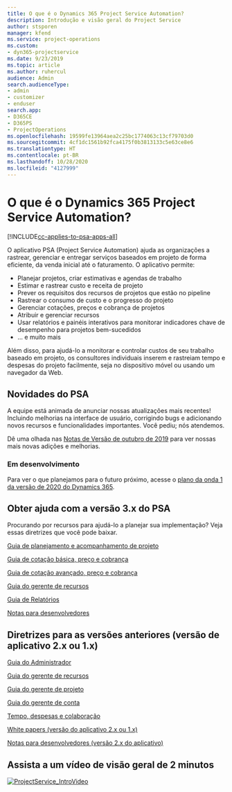 ```yaml
---
title: O que é o Dynamics 365 Project Service Automation?
description: Introdução e visão geral do Project Service
author: stsporen
manager: kfend
ms.service: project-operations
ms.custom:
- dyn365-projectservice
ms.date: 9/23/2019
ms.topic: article
ms.author: ruhercul
audience: Admin
search.audienceType:
- admin
- customizer
- enduser
search.app:
- D365CE
- D365PS
- ProjectOperations
ms.openlocfilehash: 19599fe13964aea2c25bc1774063c13cf79703d0
ms.sourcegitcommit: 4cf1dc1561b92fca4175f0b3813133c5e63ce8e6
ms.translationtype: HT
ms.contentlocale: pt-BR
ms.lasthandoff: 10/28/2020
ms.locfileid: "4127999"
---
```

# <a name="what-is-dynamics-365-project-service-automation"></a>O que é o Dynamics 365 Project Service Automation?

[!INCLUDE[cc-applies-to-psa-apps-all](../includes/cc-applies-to-psa-apps-all.md)]

O aplicativo PSA (Project Service Automation) ajuda as organizações a rastrear, gerenciar e entregar serviços baseados em projeto de forma eficiente, da venda inicial até o faturamento. O aplicativo permite:

- Planejar projetos, criar estimativas e agendas de trabalho
- Estimar e rastrear custo e receita de projeto
- Prever os requisitos dos recursos de projetos que estão no pipeline
- Rastrear o consumo de custo e o progresso do projeto
- Gerenciar cotações, preços e cobrança de projetos
- Atribuir e gerenciar recursos
- Usar relatórios e painéis interativos para monitorar indicadores chave de desempenho para projetos bem-sucedidos
- ... e muito mais

Além disso, para ajudá-lo a monitorar e controlar custos de seu trabalho baseado em projeto, os consultores individuais inserem e rastreiam tempo e despesas do projeto facilmente, seja no dispositivo móvel ou usando um navegador da Web.

## <a name="whats-new-in-psa"></a>Novidades do PSA
A equipe está animada de anunciar nossas atualizações mais recentes! Incluindo melhorias na interface de usuário, corrigindo bugs e adicionando novos recursos e funcionalidades importantes. Você pediu; nós atendemos.

Dê uma olhada nas [Notas de Versão de outubro de 2019](https://docs.microsoft.com/dynamics365-release-plan/2019wave2/index) para ver nossas mais novas adições e melhorias.

### <a name="in-development"></a>Em desenvolvimento
Para ver o que planejamos para o futuro próximo, acesse o [plano da onda 1 da versão de 2020 do Dynamics 365](https://docs.microsoft.com/dynamics365-release-plan/2020wave1/index).

## <a name="get-help-with-psa-version-3x"></a>Obter ajuda com a versão 3.x do PSA
Procurando por recursos para ajudá-lo a planejar sua implementação? Veja essas diretrizes que você pode baixar.

 [Guia de planejamento e acompanhamento de projeto](../psa/implementation-guides/project-planning-tracking.md)

 [Guia de cotação básica, preço e cobrança](../psa/implementation-guides/begin-quoting-pricing-billing.md)

 [Guia de cotação avançado, preço e cobrança](../psa/implementation-guides/adv-quoting-pricing-billing.md)

 [Guia do gerente de recursos](../psa/implementation-guides/resource-management-guide.md)

 [Guia de Relatórios](../psa/implementation-guides/reporting-guide.md)

 [Notas para desenvolvedores](../psa/developer-guides/overview-dev-notes-v3.x.md)

## <a name="guidance-for-earlier-versions-app-version-2x-or-1x"></a>Diretrizes para as versões anteriores (versão de aplicativo 2.x ou 1.x)
 [Guia do Administrador](../psa/admin-guide.md)

 [Guia do gerente de recursos](../psa/resource-manager-guide.md)

 [Guia do gerente de projeto](../psa/project-manager-guide.md)

 [Guia do gerente de conta](../psa/account-manager-guide.md)

 [Tempo, despesas e colaboração](../psa/time-expense-collaboration-guide.md)

 [White papers (versão do aplicativo 2.x ou 1.x)](../psa/white-papers.md)

 [Notas para desenvolvedores (versão 2.x do aplicativo)](../psa/developer-guides/add-custom-qoi-forms-v2.x.md)

 ## <a name="watch-a-2-minute-overview-video"></a>Assista a um vídeo de visão geral de 2 minutos
 <a name="heroArea"></a> [![ProjectService_IntroVideo](../psa/media/project-service-intro-video.png "ProjectService_IntroVideo")](https://go.microsoft.com/fwlink/p/?LinkId=799457)



